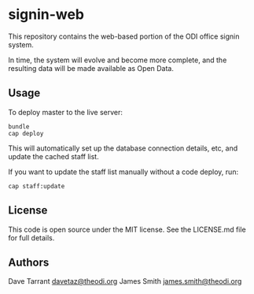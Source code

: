 signin-web
==========

This repository contains the web-based portion of the ODI office signin
system. 

In time, the system will evolve and become more complete, and the resulting 
data will be made available as Open Data.

Usage
-----

To deploy master to the live server:

    bundle
    cap deploy

This will automatically set up the database connection details, etc, and update the cached staff list.

If you want to update the staff list manually without a code deploy, run:

    cap staff:update

License
-------

This code is open source under the MIT license. See the LICENSE.md file for 
full details.

Authors
-------

Dave Tarrant <davetaz@theodi.org>
James Smith <james.smith@theodi.org>